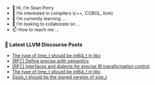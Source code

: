 - 👋 Hi, I’m Sean Perry
- 👀 I’m interested in compilers (c++, COBOL, llvm)
- 🌱 I’m currently learning ...
- 💞️ I’m looking to collaborate on ...
- 📫 How to reach me ...

<!---
s66perry/s66perry is a ✨ special ✨ repository because its `README.md` (this file) appears on your GitHub profile.
You can click the Preview link to take a look at your changes.
--->
### 📕 Latest LLVM Discourse Posts

<!-- DISCOURSE-LLVM:START -->
- [The type of time_t should be int64_t in libc](https://discourse.llvm.org/t/the-type-of-time-t-should-be-int64-t-in-libc/65376#post_4)
- [[RFC] Define precise arith semantics](https://discourse.llvm.org/t/rfc-define-precise-arith-semantics/65507#post_10)
- [[RFC] Interfaces and dialects for precise IR transformation control](https://discourse.llvm.org/t/rfc-interfaces-and-dialects-for-precise-ir-transformation-control/60927?page=2#post_32)
- [The type of time_t should be int64_t in libc](https://discourse.llvm.org/t/the-type-of-time-t-should-be-int64-t-in-libc/65376#post_3)
- [Ssize_t should be the signed version of size_t](https://discourse.llvm.org/t/ssize-t-should-be-the-signed-version-of-size-t/65378#post_2)
<!-- DISCOURSE-LLVM:END -->
